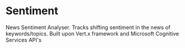 # Sentiment
News Sentiment Analyser. Tracks shifting sentiment in the news of keywords/topics. Built upon Vert.x framework and Microsoft Cognitive Services API's
